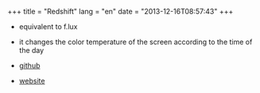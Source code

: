 +++
title = "Redshift"
lang = "en"
date = "2013-12-16T08:57:43"
+++


  * equivalent to f.lux
  * it changes the color temperature of the screen according to the time of the day

  * [github](https://github.com/jonls/redshift/)
  * [website](http://jonls.dk/redshift/)
